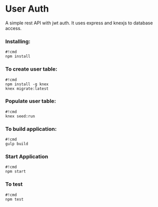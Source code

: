 # User Auth

A simple rest API with jwt auth. It uses express and knexjs to database access.


### Installing: ###

```
#!cmd
npm install
```

### To create user table: ###
```
#!cmd
npm install -g knex
knex migrate:latest
```
### Populate user table: ###
```
#!cmd
knex seed:run
```

### To build application: ###

```
#!cmd
gulp build
```
### Start Application ###

```
#!cmd
npm start
```

### To test ###

```
#!cmd
npm test
```